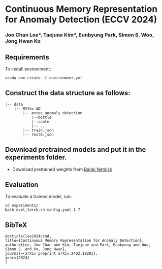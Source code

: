 # Continuous Memory Representation for Anomaly Detection (ECCV 2024)
### Joo Chan Lee*, Taejune Kim*, Eunbyung Park, Simon S. Woo, Jong Hwan Ko


## Requirements
To install environment:
```setup
conda env create -f environment.yml
```

## Construct the data structure as follows:
```
|-- data
    |-- MVTec-AD
        |-- mvtec_anomaly_detection
            |--bottle
            |--cable
            |-- ...
        |-- train.json
        |-- test4.json
```

## Download pretrained models and put it in the experiments folder.
- Download pretrained weights from [Baidu Netdisk](https://pan.baidu.com/s/1yLcDMsBdRIVIe40ndp7Q5A?pwd=5555)

## Evaluation
To evaluate a trained model, run:
```eval
cd experiments/
bash eval_torch.sh config.yaml 1 7
```

## BibTeX
```
@article{lee2024crad,
title={Continuous Memory Representation for Anomaly Detection},
author={Lee, Joo Chan and Kim, Taejune and Park, Eunbyung and Woo, Simon S. and Ko, Jong Hwan},
journal={arXiv preprint arXiv:2402.18293},
year={2024}
}
```
